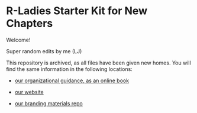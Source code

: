 # R-Ladies Starter Kit for New Chapters

Welcome! 

Super random edits by me (LJ)

This repository is archived, as all files have been given new homes. You will find the same information in the following locations:

* [our organizational guidance, as an online book](https://guide.rladies.org)

* [our website](https://rladies.org)

* [our branding materials repo](https://github.com/rladies/branding-materials)
